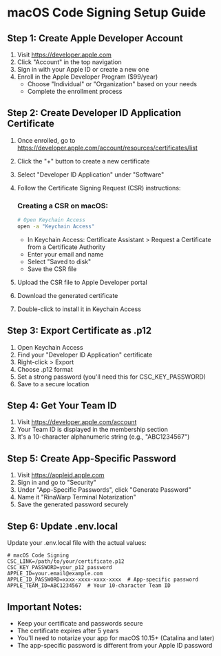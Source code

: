 # macOS Code Signing Setup Guide

## Step 1: Create Apple Developer Account

1. Visit https://developer.apple.com
2. Click "Account" in the top navigation
3. Sign in with your Apple ID or create a new one
4. Enroll in the Apple Developer Program ($99/year)
   - Choose "Individual" or "Organization" based on your needs
   - Complete the enrollment process

## Step 2: Create Developer ID Application Certificate

1. Once enrolled, go to https://developer.apple.com/account/resources/certificates/list
2. Click the "+" button to create a new certificate
3. Select "Developer ID Application" under "Software"
4. Follow the Certificate Signing Request (CSR) instructions:
   
   ### Creating a CSR on macOS:
   ```bash
   # Open Keychain Access
   open -a "Keychain Access"
   ```
   
   - In Keychain Access: Certificate Assistant > Request a Certificate from a Certificate Authority
   - Enter your email and name
   - Select "Saved to disk"
   - Save the CSR file

5. Upload the CSR file to Apple Developer portal
6. Download the generated certificate
7. Double-click to install it in Keychain Access

## Step 3: Export Certificate as .p12

1. Open Keychain Access
2. Find your "Developer ID Application" certificate
3. Right-click > Export
4. Choose .p12 format
5. Set a strong password (you'll need this for CSC_KEY_PASSWORD)
6. Save to a secure location

## Step 4: Get Your Team ID

1. Visit https://developer.apple.com/account
2. Your Team ID is displayed in the membership section
3. It's a 10-character alphanumeric string (e.g., "ABC1234567")

## Step 5: Create App-Specific Password

1. Visit https://appleid.apple.com
2. Sign in and go to "Security"
3. Under "App-Specific Passwords", click "Generate Password"
4. Name it "RinaWarp Terminal Notarization"
5. Save the generated password securely

## Step 6: Update .env.local

Update your .env.local file with the actual values:

```env
# macOS Code Signing
CSC_LINK=/path/to/your/certificate.p12
CSC_KEY_PASSWORD=your_p12_password
APPLE_ID=your.email@example.com
APPLE_ID_PASSWORD=xxxx-xxxx-xxxx-xxxx  # App-specific password
APPLE_TEAM_ID=ABC1234567  # Your 10-character Team ID
```

## Important Notes:

- Keep your certificate and passwords secure
- The certificate expires after 5 years
- You'll need to notarize your app for macOS 10.15+ (Catalina and later)
- The app-specific password is different from your Apple ID password
